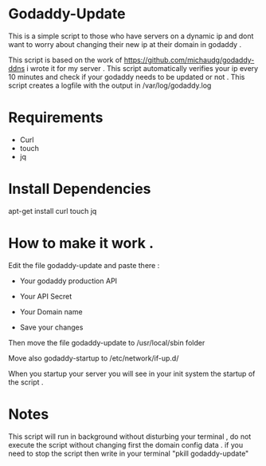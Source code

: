 # Godaddy-Update

This is a simple script to those who have servers on a dynamic ip and
dont want to worry about changing their new ip at their domain in godaddy .

This script is based on the work of https://github.com/michaudg/godaddy-ddns
i wrote it for my server .
This script automatically verifies your ip every 10 minutes and check if your
godaddy needs to be updated or not .
This script creates a logfile with the output in /var/log/godaddy.log

# Requirements

- Curl
- touch
- jq

# Install Dependencies
apt-get install curl touch jq

# How to make it work .
Edit the file godaddy-update and paste there : 
- Your godaddy production API
- Your API Secret
- Your Domain name

- Save your changes

Then move the file godaddy-update to /usr/local/sbin folder

Move also godaddy-startup to /etc/network/if-up.d/

When you startup your server you will see in your init system 
the startup of the script .

# Notes
This script will run in background without disturbing your terminal , do not execute the script without 
changing first the domain config data .
if you need to stop the script then write in your terminal "pkill godaddy-update"

